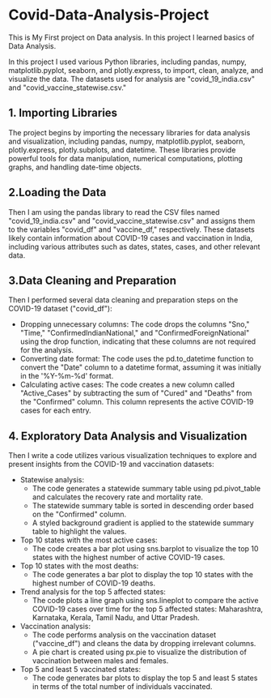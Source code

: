 # Covid-Data-Analysis-Project
This is My First project on Data analysis. In this project I learned basics of Data Analysis.

In this project I used various Python libraries, including pandas, numpy, matplotlib.pyplot, seaborn, and plotly.express, to import, clean, analyze, and visualize the data. The datasets used for analysis are "covid_19_india.csv" and "covid_vaccine_statewise.csv."

## 1. Importing Libraries
The project begins by importing the necessary libraries for data analysis and visualization, including pandas, numpy, matplotlib.pyplot, seaborn, plotly.express, plotly.subplots, and datetime. These libraries provide powerful tools for data manipulation, numerical computations, plotting graphs, and handling date-time objects.

## 2.Loading the Data
Then I am using the pandas library to read the CSV files named "covid_19_india.csv" and "covid_vaccine_statewise.csv" and assigns them to the variables "covid_df" and "vaccine_df," respectively. These datasets likely contain information about COVID-19 cases and vaccination in India, including various attributes such as dates, states, cases, and other relevant data.

## 3.Data Cleaning and Preparation
Then I performed several data cleaning and preparation steps on the COVID-19 dataset ("covid_df"):
* Dropping unnecessary columns: The code drops the columns "Sno," "Time," "ConfirmedIndianNational," and "ConfirmedForeignNational" using the drop function, indicating that these columns are not required for the analysis.
* Converting date format: The code uses the pd.to_datetime function to convert the "Date" column to a datetime format, assuming it was initially in the '%Y-%m-%d' format.
* Calculating active cases: The code creates a new column called "Active_Cases" by subtracting the sum of "Cured" and "Deaths" from the "Confirmed" column. This column represents the active COVID-19 cases for each entry.
## 4. Exploratory Data Analysis and Visualization
Then I write a code utilizes various visualization techniques to explore and present insights from the COVID-19 and vaccination datasets:
* Statewise analysis:
   * The code generates a statewide summary table using pd.pivot_table and 
     calculates the recovery rate and mortality rate.
   * The statewide summary table is sorted in descending order based on the 
     "Confirmed" column.
   * A styled background gradient is applied to the statewide summary table to 
     highlight the values.
* Top 10 states with the most active cases:
   * The code creates a bar plot using sns.barplot to visualize the top 10 
     states with the highest number of active COVID-19 cases.
* Top 10 states with the most deaths:
   * The code generates a bar plot to display the top 10 states with the 
     highest number of COVID-19 deaths.
* Trend analysis for the top 5 affected states:
   * The code plots a line graph using sns.lineplot to compare the active
     COVID-19 cases over time for the top 5 affected states: Maharashtra, 
     Karnataka, Kerala, Tamil Nadu, and Uttar Pradesh.
* Vaccination analysis:
   * The code performs analysis on the vaccination dataset ("vaccine_df") and 
     cleans the data by dropping irrelevant columns.
   * A pie chart is created using px.pie to visualize the distribution of 
     vaccination between males and females.
* Top 5 and least 5 vaccinated states:
   * The code generates bar plots to display the top 5 and least 5 states in 
     terms of the total number of individuals vaccinated.
